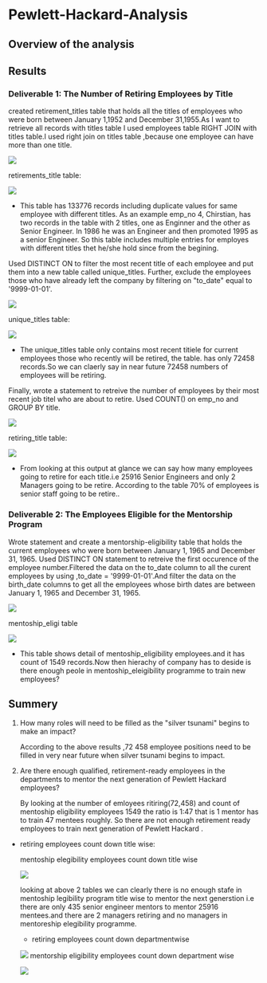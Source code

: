# Pewlett-Hackard-Analysis
## Overview of the analysis

## Results

### Deliverable 1: The Number of Retiring Employees by Title
created retirement_titles table that holds all the titles of employees who were born between January 1,1952 and December 31,1955.As I want to retrieve all records with titles table I used employees table RIGHT JOIN with titles table.I used right join on titles table ,because one employee can have more than one title.

 ![](images/retirement_titlesQ.PNG)
     
  retirements_title table:
    
  ![](images/retirement_titles_table.PNG)
  
 -   This table has 133776 records including duplicate values for same employee with different titles. As an example emp_no 4, Chirstian, has two records in the table with 2 titles, one as Enginner and the other as Senior Engineer. In 1986 he was an Engineer and then promoted 1995 as a senior Engineer. So this table includes multiple entries for employes with different titles thet he/she hold since from the begining. 
     
     

Used DISTINCT ON to filter the most recent title of each employee and put them into a new table called unique_titles. Further, exclude the employees those who have already left the company by filtering on "to_date" equal to '9999-01-01'.

![](images/distinct%20titleQ.PNG)
 
 
unique_titles table:
 
![](images/unique_titles_table.PNG)

 - The unique_titles table only contains most recent titiele for current employees those who recently will be retired, the table. has only 72458 records.So we can claerly say in near future 72458 numbers of employees will be retiring.


Finally, wrote a statement to retreive the number of employees by their most recent job titel who are about to retire. Used COUNT() on emp_no and GROUP BY title.
 
![](images/counttitleQ.PNG)
    
   retiring_title table:
    
![](images/retirering_title%20table.PNG)

- From looking at this output at glance we can say how many employees going to retire for each title.i.e 25916 Senior Engineers and only 2 Managers going to be retire. According to the table 70% of employees is senior staff going to be retire..

### Deliverable 2: The Employees Eligible for the Mentorship Program

Wrote statement and create a mentorship-eligibility table that holds the current employees who were born between January 1, 1965 and December 31, 1965.
 Used DISTINCT ON statement to retreive the first occurence of the employee number.Filtered the data on the to_date column to all the curent employees by using ,to_date = '9999-01-01'.And filter the data on the birth_date columns to get all the employees whose birth dates are between January 1, 1965 and December 31, 1965.

![](images/mentonship_eligibilityQ.PNG)
     
mentoship_eligi table
     
![](images/mentoshi_eligi_table.PNG)

- This table shows detail of mentoship_eligibility employees.and it has count of 1549 records.Now then hierachy of company has to deside is there enough peole in mentoship_eleigibility programme to train new employees?

## Summery
1) How many roles will need to be filled as the "silver tsunami" begins to make an impact?

   According to the above results ,72 458 employee positions need to be filled in very near future when silver tsunami begins to impact.

2) Are there enough qualified, retirement-ready employees in the departments to mentor the next generation of Pewlett Hackard employees?

    By looking at the number of emloyees ritiring(72,458) and count of mentoship eligibility employees  1549 the ratio is 1:47 that is 1 mentor has to train 47 mentees roughly.
So there are not enough retirement ready employees to train next generation of Pewlett Hackard .

- retiring employees count down title wise:

  mentoship elegibility employees count down title wise
 
  ![](images/mentoretitle.PNG)
 
  looking at above 2 tables we can clearly there is no enough stafe in mentoship legibility program title wise to mentor the next generstion
  i.e there are only 435 senior engineer mentors to mentor 25916 mentees.and there are 2 managers retiring and no managers in mentoreship elegibility programme.
  
  - retiring employees count down departmentwise
  
   ![](images/deptwiseretire.PNG)
   mentorship eligibility employees count down department wise
   
   ![](images/feptwisementorship.PNG)
 
